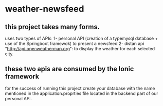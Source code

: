 # weather-newsfeed

## this project takes many forms.
uses two types of APIs:
1- personal API (creation of a typemysql database + use of the Springboot framewok) to present a newsfeed
2- distan api "http://api.openweathermap.org": to display the weather for each selected city.

## these two apis are consumed by the Ionic framework
for the success of running this project create your database with the name mentioned in the application.proprties file located in the backend part of our personal API.
